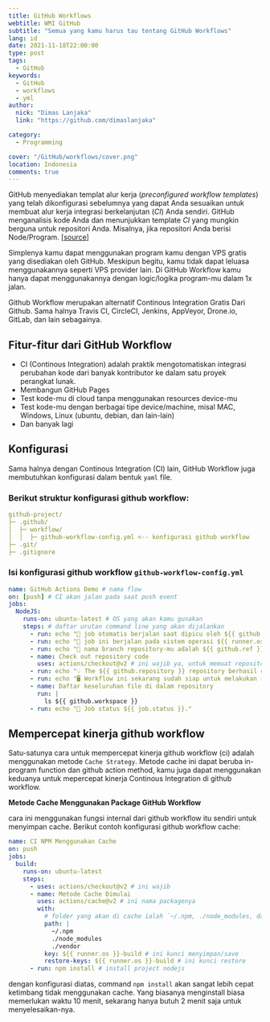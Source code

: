 ```yaml
---
title: GitHub Workflows
webtitle: WMI GitHub
subtitle: "Semua yang kamu harus tau tentang GitHub Workflows"
lang: id
date: 2021-11-18T22:00:00
type: post
tags:
  - GitHub
keywords:
  - GitHub
  - workflows
  - yml
author:
  nick: "Dimas Lanjaka"
  link: "https://github.com/dimaslanjaka"

category:
  - Programming

cover: "/GitHub/workflows/cover.png"
location: Indonesia
comments: true
---
```


GitHub menyediakan templat alur kerja (<i>preconfigured workflow templates</i>) yang telah dikonfigurasi sebelumnya yang dapat Anda sesuaikan untuk membuat alur kerja integrasi berkelanjutan (<i>CI</i>) Anda sendiri. GitHub menganalisis kode Anda dan menunjukkan template <i>CI</i> yang mungkin berguna untuk repositori Anda. Misalnya, jika repositori Anda berisi Node/Program. [[source](https://docs.github.com/en/actions/quickstart)]

Simplenya kamu dapat menggunakan program kamu dengan VPS gratis yang disediakan oleh GitHub. Meskipun begitu, kamu tidak dapat leluasa menggunakannya seperti VPS provider lain. Di GitHub Workflow kamu hanya dapat menggunakannya dengan logic/logika program-mu dalam 1x jalan.

Github Workflow merupakan alternatif Continous Integration Gratis Dari Github. Sama halnya Travis CI, CircleCI, Jenkins, AppVeyor, Drone.io, GitLab, dan lain sebagainya.

## Fitur-fitur dari GitHub Workflow
- CI (Continous Integration) adalah praktik mengotomatiskan integrasi perubahan kode dari banyak kontributor ke dalam satu proyek perangkat lunak.
- Membangun GitHub Pages
- Test kode-mu di cloud tanpa menggunakan resources device-mu
- Test kode-mu dengan berbagai tipe device/machine, misal MAC, Windows, Linux (ubuntu, debian, dan lain-lain)
- Dan banyak lagi

## Konfigurasi
Sama halnya dengan Continous Integration (CI) lain, GitHub Workflow juga membutuhkan konfigurasi dalam bentuk `yaml` file.
### Berikut struktur konfigurasi github workflow:
```yaml
github-project/
├─ .github/
│  ├─ workflow/
│  │  ├─ github-workflow-config.yml <-- konfigurasi github workflow
├─ .git/
├─ .gitignore
```
### Isi konfigurasi github workflow `github-workflow-config.yml`
```yaml
name: GitHub Actions Demo # nama flow
on: [push] # CI akan jalan pada saat push event
jobs:
  NodeJS:
    runs-on: ubuntu-latest # OS yang akan kamu gunakan
    steps: # daftar urutan command line yang akan dijalankan
      - run: echo "🎉 job otomatis berjalan saat dipicu oleh ${{ github.event_name }} event."
      - run: echo "🐧 job ini berjalan pada sistem operasi ${{ runner.os }} server hosted dari GitHub!"
      - run: echo "🔎 nama branch repository-mu adalah ${{ github.ref }} and repository-mu ialah ${{ github.repository }}."
      - name: Check out repository code
        uses: actions/checkout@v2 # ini wajib ya, untuk memuat repository kamu ke dalam home os
      - run: echo "💡 The ${{ github.repository }} repository berhasil di duplikasi ke dalam os ${{ runner.os }}"
      - run: echo "🖥️ Workflow ini sekarang sudah siap untuk melakukan rangkaian program yang ada pada repository ${{ github.repository }}#${{ github.ref }}"
      - name: Daftar keseluruhan file di dalam repository
        run: |
          ls ${{ github.workspace }}
      - run: echo "🍏 Job status ${{ job.status }}."
```

## Mempercepat kinerja github workflow
Satu-satunya cara untuk mempercepat kinerja github workflow (ci) adalah menggunakan metode `Cache Strategy`. Metode cache ini dapat beruba in-program function dan github action method, kamu juga dapat menggunakan keduanya untuk mepercepat kinerja Continous Integration di github workflow.

**Metode Cache Menggunakan Package GitHub Workflow**

cara ini menggunakan fungsi internal dari github workflow itu sendiri untuk menyimpan cache. Berikut contoh konfigurasi github workflow cache:
```yaml
name: CI NPM Menggunakan Cache
on: push
jobs:
  build:
    runs-on: ubuntu-latest
    steps:
      - uses: actions/checkout@v2 # ini wajib
      - name: Metode Cache Dimulai
        uses: actions/cache@v2 # ini nama packagenya
        with:
          # folder yang akan di cache ialah `~/.npm, ./node_modules, dan ./vendor folder
          path: |
            ~/.npm
            ./node_modules
            ./vendor
          key: ${{ runner.os }}-build # ini kunci menyimpan/save
          restore-keys: ${{ runner.os }}-build # ini kunci restore
      - run: npm install # install project nodejs
```
dengan konfigurasi diatas, command `npm install` akan sangat lebih cepat ketimbang tidak menggunakan cache. Yang biasanya menginstall biasa memerlukan waktu 10 menit, sekarang hanya butuh 2 menit saja untuk menyelesaikan-nya.


